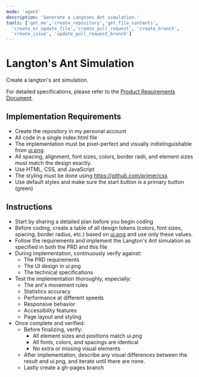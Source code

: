 ```yaml
---
mode: 'agent'
description: 'Generate a Langtons Ant simulation.'
tools: ['get_me','create_repository','get_file_contents',
  'create_or_update_file','create_pull_request', 'create_branch', 
  'create_issue', 'update_pull_request_branch']
---
```

# Langton's Ant Simulation

Create a langton's ant simulation. 

For detailed specifications, please refer to the [Product Requirements Document](../../docs/PRD.md).

## Implementation Requirements
- Create the repository in my personal account
- All code in a single index.html file
- The implementation must be pixel-perfect and visually indistinguishable from [ui.png](../../docs/design/ui.png). 
- All spacing, alignment, font sizes, colors, border radii, and element sizes must match the design exactly.
- Use HTML, CSS, and JavaScript
- The styling must be done using https://github.com/primer/css
- Use default styles and make sure the start button is a primary button (green)

## Instructions
- Start by sharing a detailed plan before you begin coding
- Before coding, create a table of all design tokens (colors, font sizes, spacing, border radius, etc.) 
  based on [ui.png](../../docs/design/ui.png) and use only these values.
- Follow the requirements and implement the Langton's Ant simulation as specified in both the PRD and this file
- During implementation, continuously verify against:
  - The PRD requirements
  - The UI design in ui.png
  - The technical specifications
- Test the implementation thoroughly, especially:
  - The ant's movement rules
  - Statistics accuracy
  - Performance at different speeds
  - Responsive behavior
  - Accessibility features
  - Page layout and styling
- Once complete and verified:
  - Before finalizing, verify:
    - All element sizes and positions match ui.png
    - All fonts, colors, and spacings are identical
    - No extra or missing visual elements
  - After implementation, describe any visual differences between 
    the result and ui.png, and iterate until there are none.
  - Lastly create a gh-pages branch
